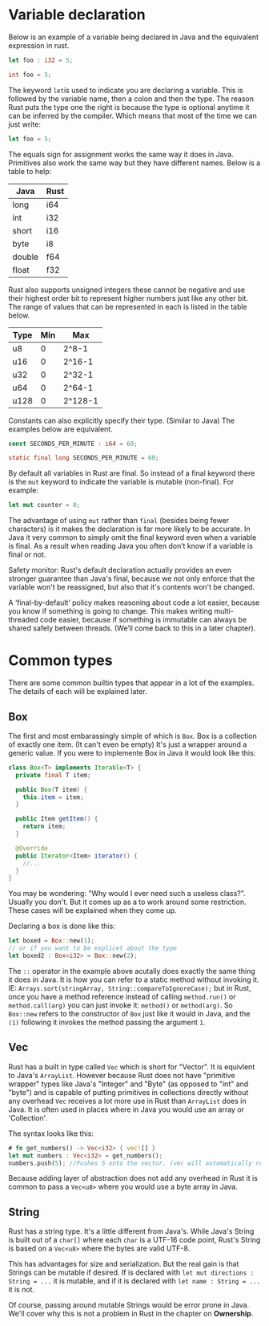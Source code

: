 # Variable declaration
Below is an example of a variable being declared in Java and the equivalent expression in rust.
```rust ,skt-main
let foo : i32 = 5;
```
```java
int foo = 5;
```
The keyword `let`is used to indicate you are declaring a variable. This is followed by the variable name, then a colon and then the type. 
The reason Rust puts the type one the right is because the type is optional anytime it can be inferred by the compiler. Which means that most of the time we can just write:
```rust ,skt-main
let foo = 5;
```
The equals sign for assignment works the same way it does in Java. Primitives also work the same way but they have different names. Below is a table to help:

| Java  | Rust  |
|-------|-------|
| long  | i64   |
| int   | i32   |
| short | i16   |
| byte  | i8    |
| double| f64   |
| float | f32   |

Rust also supports unsigned integers these cannot be negative and use their highest order bit to represent higher numbers just like any other bit. The range of values that can be represented in each is listed in the table below. 

| Type | Min | Max   |
|------|-----|-------|
| u8   | 0   |2^8-1  |
| u16  | 0   |2^16-1 |
| u32  | 0   |2^32-1 |
| u64  | 0   |2^64-1 |
| u128 | 0   |2^128-1|

Constants can also explicitly specify their type. (Similar to Java) The examples below are equivalent.
```rust ,skt-main
const SECONDS_PER_MINUTE : i64 = 60;
```
```java
static final long SECONDS_PER_MINUTE = 60;
```

By default all variables in Rust are final. So instead of a final keyword there is the `mut` keyword to indicate the variable is mutable (non-final). For example:
```rust ,skt-main
let mut counter = 0;
``` 
The advantage of using `mut` rather than `final` (besides being fewer characters) is it makes the declaration is far more likely to be accurate. In Java it very common to simply omit the final keyword even when a variable is final. As a result when reading Java you often don’t know if a variable is final or not. 

Safety monitor: Rust's default declaration actually provides an even stronger guarantee than Java's final, because we not only enforce that the variable won't be reassigned, but also that it's contents won't be changed.

A ‘final-by-default’ policy makes reasoning about code a lot easier, because you know if something is going to change. This makes writing multi-threaded code easier, because if something is immutable can always be shared safely between threads. (We’ll come back to this in a later chapter).

# Common types

There are some common builtin types that appear in a lot of the examples. The details of each will be explained later.

## Box
The first and most embarassingly simple of which is `Box`. Box is a collection of exactly one item. (It can't even be empty) It's just a wrapper around a generic value. If you were to implemente Box in Java it would look like this:
```Java
class Box<T> implements Iterable<T> {
  private final T item;

  public Box(T item) {
    this.item = item;
  }

  public Item getItem() {
    return item;
  }

  @Override
  public Iterator<Item> iterator() {
    //...
  }
}
```
You may be wondering: "Why would I ever need such a useless class?". Usually you don't. But it comes up as a to work around some restriction. These cases will be explained when they come up.

Declaring a box is done like this:
```rust ,skt-main
let boxed = Box::new(1);
// or if you want to be explicet about the type
let boxed2 : Box<i32> = Box::new(2);
```
The `::` operator in the example above acutally does exactly the same thing it does in Java. It is how you can refer to a static method without invoking it. IE: `Arrays.sort(stringArray, String::compareToIgnoreCase);` but in Rust, once you have a method reference instead of calling `method.run()` or `method.call(arg)` you can just invoke it: `method()` or `method(arg)`. So `Box::new` refers to the constructor of `Box` just like it would in Java, and the `(1)` following it invokes the method passing the argument `1`.

## Vec
Rust has a built in type called `Vec` which is short for "Vector". It is equivlent to Java's `ArrayList`. However because Rust does not have "primitive wrapper" types like Java's "Integer" and "Byte" (as opposed to "int" and "byte") and is capable of putting primitives in collections directly without any overhead `Vec` receives a lot more use in Rust than `ArrayList` does in Java. It is often used in places where in Java you would use an array or 'Collection'.

The syntax looks like this:
```rust ,skt-main
# fn get_numbers() -> Vec<i32> { vec![] }
let mut numbers : Vec<i32> = get_numbers();
numbers.push(5); //Pushes 5 onto the vector. (vec will automatically resize if needed)
```
Because adding layer of abstraction does not add any overhead in Rust it is common to pass a `Vec<u8>` where you would use a byte array in Java.

## String
Rust has a string type. It's a little different from Java's. While Java's String is built out of a `char[]` where each `char` is a UTF-16 code point, Rust's String is based on a `Vec<u8>` where the bytes are valid UTF-8.

This has advantages for size and serialization. But the real gain is that Strings can be mutable if desired. If is declared with `let mut directions : String = ...` it is mutable, and if it is declared with `let name : String = ...` it is not. 

Of course, passing around mutable Strings would be error prone in Java. We'll cover why this is not a problem in Rust in the chapter on **Ownership**.